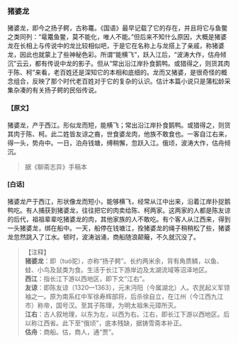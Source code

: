 <script type="text/javascript">
    var head = document.getElementsByTagName('head')[0];
    cssURL = '/public/liao.css';
    linkTag = document.createElement('link');
    linkTag.href = cssURL;
    linkTag.setAttribute('type','text/css');
    linkTag.setAttribute('rel','stylesheet');
    head.appendChild(linkTag);
</script>
### 猪婆龙

猪婆龙，即今之扬子鳄，古称鼍。《国语》最早记载了它的存在，并且将它与鱼鳖之类同列：“鼋鼍鱼鳖，莫不能化，唯人不能。”但后来不知什么原因，大概是猪婆龙在长相上与传说中的龙比较相似吧，于是它在名称上与龙搭上了亲戚，称猪婆龙，因此也就蒙上了些神秘色彩。所谓“能横飞”，跃入江后，“波涛大作，估舟倾沉”云云，都有传说中龙的影子。但从“常出沿江岸扑食鹅鸭。或猎得之，则货其肉于陈、柯”来看，老百姓还是深知它的本相和底细的。龙而又猪婆，是很奇怪的概念组合，反映了那个时代老百姓对于它的复杂的认识。估计本篇小说只是蒲松龄采集杂凑的有关扬子鳄的民俗传说。

#### 【原文】
<section>
猪婆龙，产于西江。形似龙而短，能横飞；常出沿江岸扑食鹅鸭。或猎得之，则货其肉于陈、柯。此二姓皆友谅之裔，世食婆龙肉，他族不敢食也。一客自江右来，得一头，势舟中。一日，泊舟钱塘，缚稍懈，忽跃入江。俄顷，波涛大作，估舟倾沉。

</section>

> 据《聊斋志异》手稿本

#### [白话]
<aside>

猪婆龙产于西江，形状像龙而短小，能够横飞，经常从江中出来，沿着江岸扑捉鹅鸭吃。有人捕获到猪婆龙，往往把它的肉卖给陈、柯两家。这两家的人都是陈友谅的后代，祖祖辈辈吃猪婆龙的肉，其他家族的人不敢吃。有个客人从江西来，得到一头猪婆龙，绑在船中。一天，船停在钱塘江，拴猪婆龙的绳子稍稍松了些，猪婆龙忽然跳入了江水。顿时，波涛汹涌，商船随浪颠簸，不久就沉没了。

</aside>

> 【注释】  
<b>猪婆龙</b>：即（tuó驼），亦称“扬子鳄”。长约两米余，背有角质鳞，以鱼、蛙、小鸟及鼠类为食。生活于长江下游岸边及太湖流域等沼泽地区。  
<b>西江</b>：指长江下游以西地区，即下文“江右”。  
<b>友谅</b>：即陈友谅（1320—1363），元末沔阳（今属湖北）人。农民起义军领袖之一。原为南系红中军徐寿辉部将，后杀徐自立，在江州（今江西九江市）称帝，国号汉。至其子陈理，为明太祖朱元璋所灭。  
<b>江右</b>：古人叙地理，以东为左，以西为右。江右，即长江下游以西地区。后以称江西省。此下至“俄顷”，底本残缺，据铸雪斋本补正。  
<b>估舟</b>：商船。估，商人，通“贾”。  
